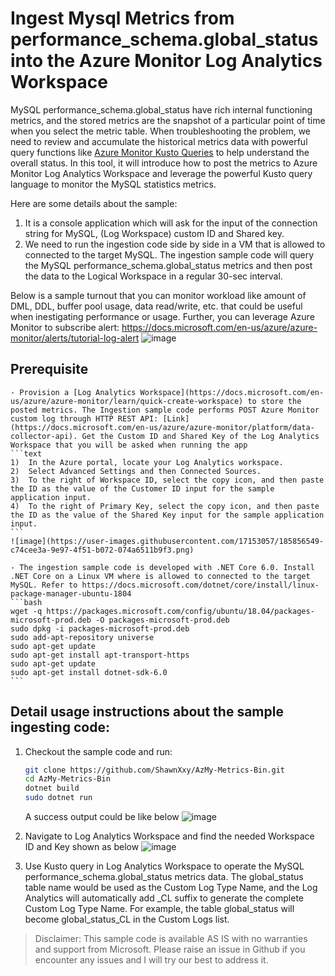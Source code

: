 # Ingest Mysql Metrics from performance_schema.global_status into the Azure Monitor Log Analytics Workspace

MySQL performance_schema.global_status have rich internal functioning metrics, and the stored metrics are the snapshot of a particular point of time when you select the metric table. When troubleshooting the problem, we need to review and accumulate the historical metrics data with powerful query functions like [Azure Monitor Kusto Queries](https://docs.microsoft.com/en-us/azure/azure-monitor/log-query/query-language) to help understand the overall status. In this tool, it will introduce how to post the metrics to Azure Monitor Log Analytics Workspace and leverage the powerful Kusto query language to monitor the MySQL statistics metrics.

Here are some details about the sample:
1. It is a console application which will ask for the input of the connection string for MySQL, (Log Workspace) custom ID and Shared key. 
2. We need to run the ingestion code side by side in a VM that is allowed to connected to the target MySQL. The ingestion sample code will query the MySQL performance_schema.global_status metrics and then post the data to the Logical Workspace in a regular 30-sec interval.

Below is a sample turnout that you can monitor workload like amount of DML, DDL, buffer pool usage, data read/write, etc. that could be useful when inestigating performance or usage.
Further, you can leverage Azure Monitor to subscribe alert: https://docs.microsoft.com/en-us/azure/azure-monitor/alerts/tutorial-log-alert
![image](https://user-images.githubusercontent.com/17153057/188049380-867e90b2-5e2d-4ae4-a2b9-ad3c247f71e7.png)

## Prerequisite
    - Provision a [Log Analytics Workspace](https://docs.microsoft.com/en-us/azure/azure-monitor/learn/quick-create-workspace) to store the posted metrics. The Ingestion sample code performs POST Azure Monitor custom log through HTTP REST API: [Link](https://docs.microsoft.com/en-us/azure/azure-monitor/platform/data-collector-api). Get the Custom ID and Shared Key of the Log Analytics Workspace that you will be asked when running the app
    ```text
    1)	In the Azure portal, locate your Log Analytics workspace.
    2)	Select Advanced Settings and then Connected Sources.
    3)	To the right of Workspace ID, select the copy icon, and then paste the ID as the value of the Customer ID input for the sample application input.
    4)	To the right of Primary Key, select the copy icon, and then paste the ID as the value of the Shared Key input for the sample application input.
    ```
    ![image](https://user-images.githubusercontent.com/17153057/185856549-c74cee3a-9e97-4f51-b072-074a6511b9f3.png)
    
    - The ingestion sample code is developed with .NET Core 6.0. Install .NET Core on a Linux VM where is allowed to connected to the target MySQL. Refer to https://docs.microsoft.com/dotnet/core/install/linux-package-manager-ubuntu-1804
    ```bash
    wget -q https://packages.microsoft.com/config/ubuntu/18.04/packages-microsoft-prod.deb -O packages-microsoft-prod.deb
    sudo dpkg -i packages-microsoft-prod.deb
    sudo add-apt-repository universe
    sudo apt-get update
    sudo apt-get install apt-transport-https
    sudo apt-get update
    sudo apt-get install dotnet-sdk-6.0
    ```

## Detail usage instructions about the sample ingesting code:
1. Checkout the sample code and run:
    ```bash
    git clone https://github.com/ShawnXxy/AzMy-Metrics-Bin.git
    cd AzMy-Metrics-Bin
    dotnet build
    sudo dotnet run
    ```
    A success output could be like below
    ![image](https://user-images.githubusercontent.com/17153057/188050299-7a1e5f79-d21a-430e-bc5c-0fa036e2effe.png)

2. Navigate to Log Analytics Workspace and find the needed Workspace ID and Key shown as below
   ![image](https://user-images.githubusercontent.com/17153057/188048773-b6190e32-1105-4737-9c86-3939ced15cdc.png)


3. Use Kusto query in Log Analytics Workspace to operate the MySQL performance_schema.global_status metrics data. The global_status table name would be used as the Custom Log Type Name, and the Log Analytics will automatically add _CL suffix to generate the complete Custom Log Type Name. For example, the  table global_status will become global_status_CL in the Custom Logs list. 


>Disclaimer: This sample code is available AS IS with no warranties and support from Microsoft. Please raise an issue in Github if you encounter any issues and I will try our best to address it.











